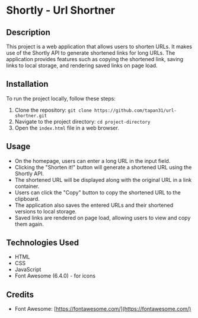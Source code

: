 # Shortly - Url Shortner

## Description

This project is a web application that allows users to shorten URLs. It makes use of the Shortly API to generate shortened links for long URLs. The application provides features such as copying the shortened link, saving links to local storage, and rendering saved links on page load.

## Installation

To run the project locally, follow these steps:

1. Clone the repository: `git clone https://github.com/tapan31/url-shortner.git`
2. Navigate to the project directory: `cd project-directory`
3. Open the `index.html` file in a web browser.

## Usage

- On the homepage, users can enter a long URL in the input field.
- Clicking the "Shorten it!" button will generate a shortened URL using the Shortly API.
- The shortened URL will be displayed along with the original URL in a link container.
- Users can click the "Copy" button to copy the shortened URL to the clipboard.
- The application also saves the entered URLs and their shortened versions to local storage.
- Saved links are rendered on page load, allowing users to view and copy them again.

## Technologies Used

- HTML
- CSS
- JavaScript
- Font Awesome (6.4.0) - for icons

## Credits

- Font Awesome: [https://fontawesome.com/](https://fontawesome.com/)


